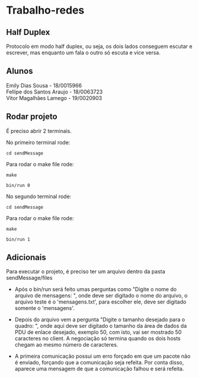 # Trabalho-redes

## Half Duplex
Protocolo em modo half duplex, ou seja, os dois lados conseguem escutar e escrever, mas enquanto um fala o outro só escuta e vice versa.

## Alunos
Emily Dias Sousa - 18/0015966 </br>
Fellipe dos Santos Araujo - 18/0063723 </br>
Vitor Magalhães Lamego - 19/0020903

## Rodar projeto
É preciso abrir 2 terminais. </br>

No primeiro terminal rode:

```
cd sendMessage
```

Para rodar o make file rode:

```
make
```

```
bin/run 0
```

No segundo terminal rode:

```
cd sendMessage
```

Para rodar o make file rode:

```
make
```

```
bin/run 1
```

## Adicionais
Para executar o projeto, é preciso ter um arquivo dentro da pasta sendMessage/files </br>

- Após o bin/run será feito umas perguntas como "Digite o nome do arquivo de mensagens: ", onde deve ser digitado o nome do arquivo, o arquivo teste é o 'mensagens.txt', para escolher ele, deve ser digitado somente o 'mensagens'.

- Depois do arquivo vem a pergunta "Digite o tamanho desejado para o quadro: ", onde aqui deve ser digitado o tamanho da área de dados da PDU de enlace desejado, exemplo 50, com isto, vai ser mostrado 50 caracteres no client. A negociação só termina quando os dois hosts chegam ao mesmo número de caracteres.

- A primeira comunicação possui um erro forçado em que um pacote não é enviado, forçando que a comunicação seja refeita. Por conta disso, aparece uma mensagem de que a comunicação falhou e será refeita.